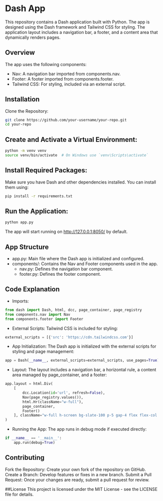 # Dash App
This repository contains a Dash application built with Python. The app is designed using the Dash framework and Tailwind CSS for styling. The application layout includes a navigation bar, a footer, and a content area that dynamically renders pages.

## Overview
The app uses the following components:

- Nav: A navigation bar imported from components.nav.
- Footer: A footer imported from components.footer.
- Tailwind CSS: For styling, included via an external script.

## Installation
Clone the Repository:

```bash
git clone https://github.com/your-username/your-repo.git
cd your-repo
```

## Create and Activate a Virtual Environment:
```bash
python -m venv venv
source venv/bin/activate  # On Windows use `venv\Scripts\activate`
```

## Install Required Packages:
Make sure you have Dash and other dependencies installed. You can install them using:

```bash
pip install -r requirements.txt
```

## Run the Application:
```bash
python app.py
```

The app will start running on http://127.0.0.1:8050/ by default.

## App Structure
- app.py: Main file where the Dash app is initialized and configured.
- components/: Contains the Nav and Footer components used in the app.
    - nav.py: Defines the navigation bar component.
    - footer.py: Defines the footer component.
## Code Explanation

- Imports:

```python
from dash import Dash, html, dcc, page_container, page_registry
from components.nav import Nav
from components.footer import Footer
```

- External Scripts:
Tailwind CSS is included for styling:

```python
external_scripts = [{'src': 'https://cdn.tailwindcss.com'}]
```

- App Initialization:
The Dash app is initialized with the external scripts for styling and page management:

```python
app = Dash(__name__, external_scripts=external_scripts, use_pages=True)
```

- Layout:
The layout includes a navigation bar, a horizontal rule, a content area managed by page_container, and a footer:

```python
app.layout = html.Div(
    [
        dcc.Location(id='url', refresh=False),
        Nav(page_registry.values()),
        html.Hr(className="w-full"),
        page_container,
        Footer()
    ], className="w-full h-screen bg-slate-100 p-5 gap-4 flex flex-col justify-center items-center"
)
```
- Running the App:
The app runs in debug mode if executed directly:

```python
if __name__ == '__main__':
    app.run(debug=True)
```
## Contributing
Fork the Repository: Create your own fork of the repository on GitHub.
Create a Branch: Develop features or fixes in a new branch.
Submit a Pull Request: Once your changes are ready, submit a pull request for review.

##License
This project is licensed under the MIT License - see the LICENSE file for details.